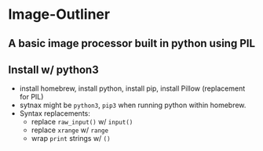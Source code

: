 # Image-Outliner
## A basic image processor built in python using PIL



## Install w/ python3

- install homebrew, install python, install pip, install Pillow (replacement for PIL)
- sytnax might be `python3`, `pip3` when running python within homebrew.
- Syntax replacements:
	- replace `raw_input()` w/ `input()`
	- replace `xrange` w/ `range`
	- wrap `print` strings w/ `()`
